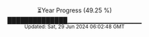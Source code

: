 <p align="center">
⏳Year Progress (49.25 %)<br>
██████████████▁▁▁▁▁▁▁▁▁▁▁▁▁▁▁▁ <br>
<sub>Updated: Sat, 29 Jun 2024 06:02:48 GMT</sub>
</p>

